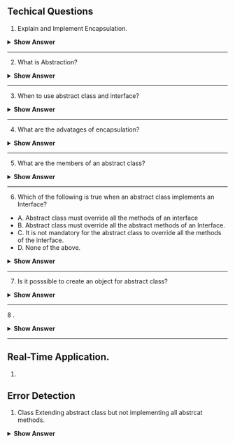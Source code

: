 ## Techical Questions

1. Explain and Implement Encapsulation.

<details>

<summary><b>Show Answer</b> </summary>
	
> Encapsulation is the creating a class with realted feilds and methods and hiding the feilds and methods from the rest of the world, this can be achived by creating feilds and methods and private and accesing the feilds and methods using objects.
  
  ``` java
  
  import java.util.Random;

public class ATM {
	
	static double balance = 10000;
	
	double debitAmmount(double ammount) {
		balance-=ammount;
		return balance;
	}
	
	private String generateOTP( ) {
		Random rnd = new Random();
	    int number = rnd.nextInt(999999);
	    return String.format("%06d", number);	
	}
	
	double creditAmmount( double ammount) {
		
		balance+=ammount;
		return balance;
	}
	double displayBalance()
	{
		return balance;
	}
	public static void main(String[] args) {
		ATM a = new ATM();
		System.out.println("Ammount credited and Final balance: "+ a.creditAmmount(1000));
		System.out.println("Ammount debited and Final balance:" + a.debitAmmount(100));
		System.out.println("Account Balance: "+ a.displayBalance());
		System.out.println(a.generateOTP());
		
	}

}
  
  
  ```
  
  > In the above code, the class ATM contains feilds and methods, and they are encapsulated into the class, all the feilds and methods can be accessed by an object 'a'.
    
  </details>
   </details>
   
 ---
   
2. What is Abstraction?

<details> <summary><b>Show Answer</b></summary>
	
> Abstraction is hiding the feilds and methods of a class or interface by extending or implementing them using a different class.
> In java Abstraction can be achieved in two ways	
> 1. By creating an abstract class with abstract methods.
> 2. By creating an interface with abstract methods.

</details>

---

3. When to use abstract class and interface?

<details><summary><b>Show Answer</b></summary>
	
<b>Abstract Class: </b>

> 1. When classes are closely related and share the implementation an abstract class can be used. 
> 2. To create unrelated classes with same methods and fields but with access modifiers other than public, i.e. private and protected.
> 3. to declare non static and non final methods, which can be altered by creating methods and using an object of the class.
	
<b>Interface: </b>

> 1. When classes are not related, they have same methods but different imolementations an interface is used.
> 2. when behavior is specified but the implementation of the behavior can be altered.
> 3. To implement Multiple Inheritance of value.

</details>

---

4. What are the advatages of encapsulation?

<details> <summary><b>Show Answer</b></summary>
	
> 1. Encapsulation is used to implement data binding and data hinding.
> 2. Encapsulation allows code reusability.
> 3. It is used to maintain data security by restricting the access to only the non private members of the class.

</details>

---

5. What are the members of an abstract class?

<details> <summary><b>Show Answer</b></summary>
	
> 1. feilds
> 2. Absatract Method
> 3. Non Abstract Mtehod.
> 4. Constructor 
> 5. main() method.

</details>

---

6. Which of the following is true when an abstract class implements an Interface?

- A. Abstract class must override all the methods of an interface
- B. Abstract class must override all the abstract methods of an Interface.
- C. It is not mandatory for the abstract class to override all the methods of the interface.
- D. None of the above.

<details> <summary><b>Show Answer</b></summary>
C
<details><summary><b>Explanation</b></summary>

> normally when a class doesnt implement all the abstract methods of an interface it leads to an compilation error, this can be avoided by declaring the class abstract, because and abstract method can have unimplemented methods. 
	
</details>

</details>

---

7. Is it posssible to create an object for abstract class?

<details> <summary><b>Show Answer</b></summary>
	
> No, abstract class can not be initialized as it contains incomplete methods( abstract methods or methods with no imolementation).
> One way to create an object for an abstract class is use an Anonymous inner class.

</details>

---



8 . 

<details> <summary><b>Show Answer</b></summary>
	
> 

</details>



---




## Real-Time Application.

1.

## Error Detection

1. Class Extending abstract class but not implementing all abstrcat methods.


<details> <summary><b>Show Answer</b></summary>
	
> 

</details>






